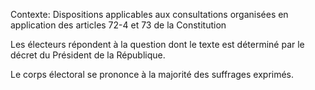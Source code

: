 Contexte: Dispositions applicables aux consultations organisées en application des articles 72-4 et 73 de la Constitution

Les électeurs répondent à la question dont le texte est déterminé par le décret du Président de la République.

Le corps électoral se prononce à la majorité des suffrages exprimés.